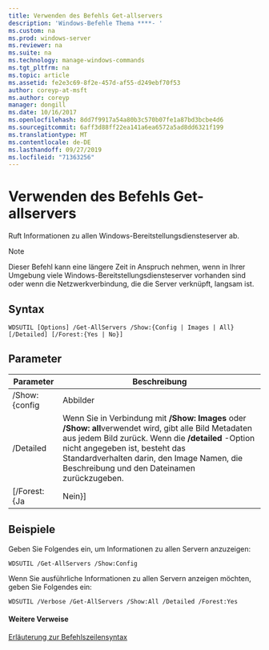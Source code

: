 ```yaml
---
title: Verwenden des Befehls Get-allservers
description: 'Windows-Befehle Thema ****- '
ms.custom: na
ms.prod: windows-server
ms.reviewer: na
ms.suite: na
ms.technology: manage-windows-commands
ms.tgt_pltfrm: na
ms.topic: article
ms.assetid: fe2e3c69-8f2e-457d-af55-d249ebf70f53
author: coreyp-at-msft
ms.author: coreyp
manager: dongill
ms.date: 10/16/2017
ms.openlocfilehash: 8dd7f9917a54a80b3c570b07fe1a87bd3bcbe4d6
ms.sourcegitcommit: 6aff3d88ff22ea141a6ea6572a5ad8dd6321f199
ms.translationtype: MT
ms.contentlocale: de-DE
ms.lasthandoff: 09/27/2019
ms.locfileid: "71363256"
---
```

# <a name="using-the-get-allservers-command"></a>Verwenden des Befehls Get-allservers



Ruft Informationen zu allen Windows-Bereitstellungsdiensteserver ab.

> [!NOTE]
> Dieser Befehl kann eine längere Zeit in Anspruch nehmen, wenn in Ihrer Umgebung viele Windows-Bereitstellungsdiensteserver vorhanden sind oder wenn die Netzwerkverbindung, die die Server verknüpft, langsam ist.

## <a name="syntax"></a>Syntax

```
WDSUTIL [Options] /Get-AllServers /Show:{Config | Images | All} [/Detailed] [/Forest:{Yes | No}]
```

## <a name="parameters"></a>Parameter

|   Parameter   |                                                                                                                 Beschreibung                                                                                                                  |
|---------------|----------------------------------------------------------------------------------------------------------------------------------------------------------------------------------------------------------------------------------------------|
| /Show: {config |                                                                                                                    Abbilder                                                                                                                    |
|  /Detailed  | Wenn Sie in Verbindung mit **/Show: Images** oder **/Show: all**verwendet wird, gibt alle Bild Metadaten aus jedem Bild zurück. Wenn die **/detailed** -Option nicht angegeben ist, besteht das Standardverhalten darin, den Image Namen, die Beschreibung und den Dateinamen zurückzugeben. |
| [/Forest: {Ja |                                                                                                                     Nein}]                                                                                                                     |

## <a name="BKMK_examples"></a>Beispiele

Geben Sie Folgendes ein, um Informationen zu allen Servern anzuzeigen:
```
WDSUTIL /Get-AllServers /Show:Config
```
Wenn Sie ausführliche Informationen zu allen Servern anzeigen möchten, geben Sie Folgendes ein:
```
WDSUTIL /Verbose /Get-AllServers /Show:All /Detailed /Forest:Yes
```

#### <a name="additional-references"></a>Weitere Verweise

[Erläuterung zur Befehlszeilensyntax](command-line-syntax-key.md)